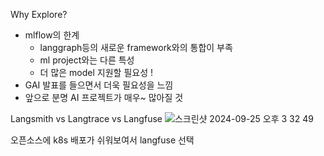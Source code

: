 Why Explore? 

- mlflow의 한계
    - langgraph등의 새로운 framework와의 통합이 부족
    - ml project와는 다른 특성
    - 더 많은 model 지원할 필요성 !
- GAI 발표를 들으면서 더욱 필요성을 느낌
- 앞으로 분명 AI 프로젝트가 매우~ 많아질 것


Langsmith vs Langtrace vs Langfuse 
![스크린샷 2024-09-25 오후 3 32 49](https://github.com/user-attachments/assets/e0080ba9-ba4a-4dec-a379-5cea708932ab)


오픈소스에 k8s 배포가 쉬워보여서 langfuse 선택  
